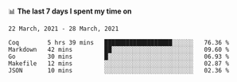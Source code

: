 <!--
### Hi there 👋

- 🤔 I was learning formal verification with Coq formally, but want to **build things** now.
- 😬 I am broadly interested in **computer systems** and **programming languages** (just a beginner 🥺).
- 🤩 (I hope I can) code for fun!

<img src="https://github-readme-stats.vercel.app/api?username=xxchan&show_icons=true&icon_color=0366d6&text_color=24292e&bg_color=ffffff&hide_title=true" />

---
-->


📊 **The last 7 days I spent my time on** 

<!--START_SECTION:waka-->
```text
22 March, 2021 - 28 March, 2021

Coq        5 hrs 39 mins   ███████████████████░░░░░░   76.36 % 
Markdown   42 mins         ██░░░░░░░░░░░░░░░░░░░░░░░   09.60 % 
Go         30 mins         █░░░░░░░░░░░░░░░░░░░░░░░░   06.93 % 
Makefile   12 mins         ░░░░░░░░░░░░░░░░░░░░░░░░░   02.87 % 
JSON       10 mins         ░░░░░░░░░░░░░░░░░░░░░░░░░   02.36 %
```
<!--END_SECTION:waka-->

<!--
**xxchan/xxchan** is a ✨ _special_ ✨ repository because its `README.md` (this file) appears on your GitHub profile.

Here are some ideas to get you started:

- 🔭 I’m currently working on ...
- 🌱 I’m currently learning ...
- 👯 I’m looking to collaborate on ...
- 🤔 I’m looking for help with ...
- 💬 Ask me about ...
- 📫 How to reach me: ...
- 😄 Pronouns: ...
- ⚡ Fun fact: ...
-->
